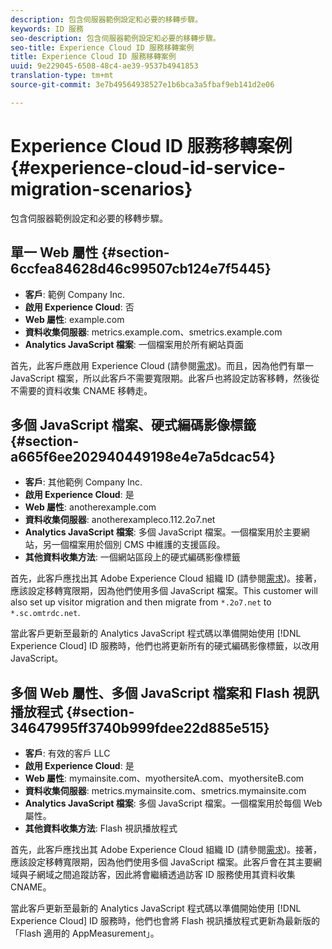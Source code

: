 ```yaml
---
description: 包含伺服器範例設定和必要的移轉步驟。
keywords: ID 服務
seo-description: 包含伺服器範例設定和必要的移轉步驟。
seo-title: Experience Cloud ID 服務移轉案例
title: Experience Cloud ID 服務移轉案例
uuid: 9e229045-6508-48c4-ae39-9537b4941853
translation-type: tm+mt
source-git-commit: 3e7b49564938527e1b6bca3a5fbaf9eb141d2e06

---
```



# Experience Cloud ID 服務移轉案例 {#experience-cloud-id-service-migration-scenarios}

包含伺服器範例設定和必要的移轉步驟。

## 單一 Web 屬性 {#section-6ccfea84628d46c99507cb124e7f5445}

* **客戶**: 範例 Company Inc.
* **啟用 Experience Cloud**: 否
* **Web 屬性**: example.com
* **資料收集伺服器**: metrics.example.com、smetrics.example.com
* **Analytics JavaScript 檔案**: 一個檔案用於所有網站頁面

首先，此客戶應啟用 Experience Cloud (請參閱[需求](../../reference/requirements.md))。而且，因為他們有單一 JavaScript 檔案，所以此客戶不需要寬限期。此客戶也將設定訪客移轉，然後從不需要的資料收集 CNAME 移轉走。

## 多個 JavaScript 檔案、硬式編碼影像標籤 {#section-a665f6ee202940449198e4e7a5dcac54}

* **客戶**: 其他範例 Company Inc.
* **啟用 Experience Cloud**: 是
* **Web 屬性**: anotherexample.com
* **資料收集伺服器**: anotherexampleco.112.2o7.net
* **Analytics JavaScript 檔案**: 多個 JavaScript 檔案。一個檔案用於主要網站，另一個檔案用於個別 CMS 中維護的支援區段。
* **其他資料收集方法**: 一個網站區段上的硬式編碼影像標籤

首先，此客戶應找出其 Adobe Experience Cloud 組織 ID (請參閱[需求](../../reference/requirements.md))。接著，應該設定移轉寬限期，因為他們使用多個 JavaScript 檔案。This customer will also set up visitor migration and then migrate from `*.2o7.net` to `*.sc.omtrdc.net`.

當此客戶更新至最新的 Analytics JavaScript 程式碼以準備開始使用 [!DNL Experience Cloud] ID 服務時，他們也將更新所有的硬式編碼影像標籤，以改用 JavaScript。

## 多個 Web 屬性、多個 JavaScript 檔案和 Flash 視訊播放程式 {#section-34647995ff3740b999fdee22d885e515}

* **客戶**: 有效的客戶 LLC
* **啟用 Experience Cloud**: 是
* **Web 屬性**: mymainsite.com、myothersiteA.com、myothersiteB.com
* **資料收集伺服器**: metrics.mymainsite.com、smetrics.mymainsite.com
* **Analytics JavaScript 檔案**: 多個 JavaScript 檔案。一個檔案用於每個 Web 屬性。
* **其他資料收集方法**: Flash 視訊播放程式

首先，此客戶應找出其 Adobe Experience Cloud 組織 ID (請參閱[需求](../../reference/requirements.md))。接著，應該設定移轉寬限期，因為他們使用多個 JavaScript 檔案。此客戶會在其主要網域與子網域之間追蹤訪客，因此將會繼續透過訪客 ID 服務使用其資料收集 CNAME。

當此客戶更新至最新的 Analytics JavaScript 程式碼以準備開始使用 [!DNL Experience Cloud] ID 服務時，他們也會將 Flash 視訊播放程式更新為最新版的「Flash 適用的 AppMeasurement」。
